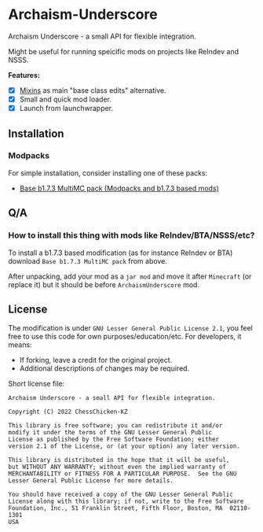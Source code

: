 # Archaism-Underscore
Archaism Underscore - a small API for flexible integration.

Might be useful for running speicific mods on projects like ReIndev and NSSS.

**Features:**
- [X] [Mixins](https://github.com/SpongePowered/Mixin) as main "base class edits" alternative.
- [X] Small and quick mod loader.
- [X] Launch from launchwrapper.

## Installation

### Modpacks

For simple installation, consider installing one of these packs:
- [Base b1.7.3 MultiMC pack (Modpacks and b1.7.3 based mods)](https://github.com/ChessChicken-KZ/Archaism-Underscore/releases/download/1-0.1/ArchaismUnderscore_1-0.1_b1.7.3.zip)

## Q/A

### How to install this thing with mods like ReIndev/BTA/NSSS/etc?
To install a b1.7.3 based modification (as for instance ReIndev or BTA) download `Base b1.7.3 MultiMC pack` from above.

After unpacking, add your mod as a `jar mod` and move it after `Minecraft` (or replace it) but it should be before `ArchaismUnderscore` mod.

## License
The modification is under `GNU Lesser General Public License 2.1`, you feel free to use this code for own purposes/education/etc.
For developers, it means:
  - If forking, leave a credit for the original project.
  - Additional descriptions of changes may be required.

Short license file:
```
Archaism Underscore - a small API for flexible integration.

Copyright (C) 2022 ChessChicken-KZ

This library is free software; you can redistribute it and/or
modify it under the terms of the GNU Lesser General Public
License as published by the Free Software Foundation; either
version 2.1 of the License, or (at your option) any later version.

This library is distributed in the hope that it will be useful,
but WITHOUT ANY WARRANTY; without even the implied warranty of
MERCHANTABILITY or FITNESS FOR A PARTICULAR PURPOSE.  See the GNU
Lesser General Public License for more details.

You should have received a copy of the GNU Lesser General Public
License along with this library; if not, write to the Free Software
Foundation, Inc., 51 Franklin Street, Fifth Floor, Boston, MA  02110-1301
USA
```
